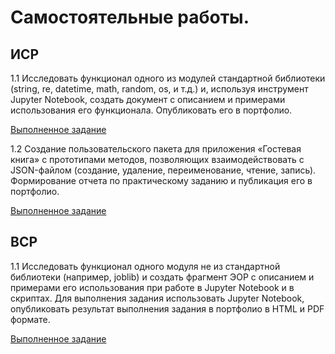 # Самостоятельные работы. 

## ИСР

1.1 Исследовать функционал одного из модулей стандартной библиотеки
(string, re, datetime, math, random, os, и т.д.) и, используя инструмент Jupyter
Notebook, создать документ с описанием и примерами использования его
функционала. Опубликовать его в портфолио.

[Выполненное задание](https://colab.research.google.com/drive/1ukNXT9nfXmLZKwQVimjylQmGvdAld7pO?usp=sharing)

1.2 Создание пользовательского пакета для приложения «Гостевая книга» с
прототипами методов, позволяющих взаимодействовать с JSON-файлом
(создание, удаление, переименование, чтение, запись). Формирование отчета
по практическому заданию и публикация его в портфолио.

[Выполненное задание](https://replit.com/@AlieksandraTrub/ISR12-Sem5#main.py)

## ВСР


1.1 Исследовать функционал одного модуля не из стандартной библиотеки 
(например, joblib) и создать фрагмент ЭОР с описанием и примерами его
использования при работе в Jupyter Notebook и в скриптах. Для выполнения
задания использовать Jupyter Notebook, опубликовать результат выполнения
задания в портфолио в HTML и PDF формате.

[Выполненное задание](https://colab.research.google.com/drive/1Q1rqZBx5L4_lROB8NNZzrTCKlS8IQfEr?usp=sharing)
